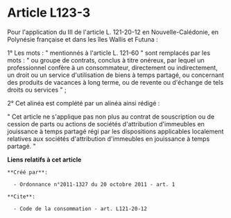 # Article L123-3

Pour l'application du III de l'article L. 121-20-12 en Nouvelle-Calédonie, en Polynésie française et dans les îles Wallis et
Futuna : 

1° Les mots : " mentionnés à l'article L. 121-60 " sont remplacés par les mots : " ou groupe de contrats, conclus à titre
onéreux, par lequel un professionnel confère à un consommateur, directement ou indirectement, un droit ou un service
d'utilisation de biens à temps partagé, ou concernant des produits de vacances à long terme, ou de revente ou d'échange de
tels droits ou services " ; 

2° Cet alinéa est complété par un alinéa ainsi rédigé : 

" Cet article ne s'applique pas non plus au contrat de souscription ou de cession de parts ou actions de sociétés
d'attribution d'immeubles en jouissance à temps partagé régi par les dispositions applicables localement relatives aux
sociétés d'attribution d'immeubles en jouissance à temps partagé. "

**Liens relatifs à cet article**

	**Créé par**:

	  - Ordonnance n°2011-1327 du 20 octobre 2011 - art. 1

	**Cite**:

	  - Code de la consommation - art. L121-20-12
